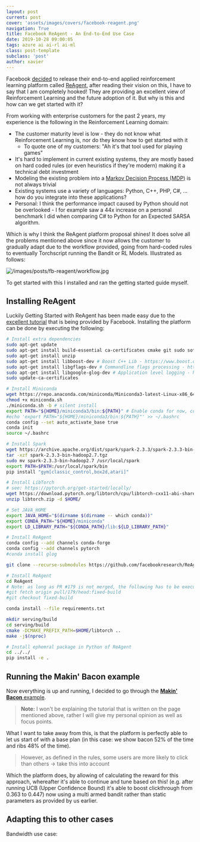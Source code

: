 ```yaml
---
layout: post
current: post
cover: 'assets/images/covers/facebook-reagent.png'
navigation: True
title: Facebook ReAgent - An End-to-End Use Case
date: 2019-10-28 09:00:05
tags: azure ai ai-rl ai-ml
class: post-template
subclass: 'post'
author: xavier
---
```


Facebook [decided](https://ai.facebook.com/blog/open-sourcing-reagent-a-platform-for-reasoning-systems/) to release their end-to-end applied reinforcement learning platform called [ReAgent](https://github.com/facebookresearch/ReAgent), after reading their vision on this, I have to say that I am completely hooked! They are providing an excellent view of Reinforcement Learning and the future adoption of it. But why is this and how can we get started with it? 

From working with enterprise customers for the past 2 years, my experience is the following in the Reinforcement Learning domain:
* The customer maturity level is low - they do not know what Reinforcement Learning is, nor do they know how to get started with it
  * To quote one of my customers: "Ah it's that tool used for playing games"
* It's hard to implement in current existing systems, they are mostly based on hard coded rules (or even heuristics if they're modern) making it a technical debt investment
* Modeling the existing problem into a [Markov Decision Process (MDP)](/markov-property-chain-reward-decision) is not always trivial
* Existing systems use a variety of languages: Python, C++, PHP, C#, ... how do you integrate into these applications?
* Personal: I think the performance impact caused by Python should not be overlooked - I for example saw a 44x increase on a personal benchmark I did when comparing C# to Python for an Expected SARSA algorithm.

Which is why I think the ReAgent platform proposal shines! It does solve all the problems mentioned above since it now allows the customer to gradually adapt due to the workflow provided, going from hard-coded rules to eventually Torchscript running the Bandit or RL Models. Illustrated as follows:

![/images/posts/fb-reagent/workflow.jpg](/images/posts/fb-reagent/workflow.jpg)

To get started with this I installed and ran the getting started guide myself.

## Installing ReAgent 

Luckily Getting Started with ReAgent has been made easy due to the [excellent tutorial](http://reagent.ai/rasp_tutorial.html) that is being provided by Facebook. Installing the platform can be done by executing the following:

```bash
# Install extra dependencies
sudo apt-get update
sudo apt-get install build-essential ca-certificates cmake git sudo software-properties-common vim emacs wget
sudo apt-get install unzip
sudo apt-get install libboost-dev # Boost C++ Lib - https://www.boost.org/
sudo apt-get install libgflags-dev # Commandline flags processing - https://github.com/gflags/gflags
sudo apt-get install libgoogle-glog-dev # Application level logging - https://github.com/google/glog
sudo update-ca-certificates

# Install Miniconda
wget https://repo.anaconda.com/miniconda/Miniconda3-latest-Linux-x86_64.sh -O miniconda.sh
chmod +x miniconda.sh
./miniconda.sh -b # silent install
export PATH="${HOME}/miniconda3/bin:${PATH}" # Enable conda for now, conda init will completely init it in bashrc
#echo 'export PATH="${HOME}/miniconda3/bin:${PATH}"' >> ~/.bashrc
conda config --set auto_activate_base true
conda init
source ~/.bashrc

# Install Spark
wget https://archive.apache.org/dist/spark/spark-2.3.3/spark-2.3.3-bin-hadoop2.7.tgz
tar -xzf spark-2.3.3-bin-hadoop2.7.tgz
sudo mv spark-2.3.3-bin-hadoop2.7 /usr/local/spark
export PATH=$PATH:/usr/local/spark/bin
pip install "gym[classic_control,box2d,atari]"

# Install LibTorch
# see: https://pytorch.org/get-started/locally/
wget https://download.pytorch.org/libtorch/cpu/libtorch-cxx11-abi-shared-with-deps-1.3.0%2Bcpu.zip -O libtorch.zip
unzip libtorch.zip -d $HOME/

# Set JAVA_HOME
export JAVA_HOME="$(dirname $(dirname -- which conda))"
export CONDA_PATH="${HOME}/miniconda"
export LD_LIBRARY_PATH="${CONDA_PATH}/lib:${LD_LIBRARY_PATH}"

# Install ReAgent
conda config --add channels conda-forge
conda config --add channels pytorch
#conda install glog

git clone --recurse-submodules https://github.com/facebookresearch/ReAgent.git

# Install ReAgent
cd ReAgent
# Note: as long as PR #179 is not merged, the following has to be executed:
#git fetch origin pull/179/head:fixed-build
#git checkout fixed-build

conda install --file requirements.txt

mkdir serving/build
cd serving/build
cmake -DCMAKE_PREFIX_PATH=$HOME/libtorch ..
make -j$(nproc)

# Install ephemral package in Python of ReAgent
cd ../../
pip install -e .
```

## Running the Makin' Bacon example

Now everything is up and running, I decided to go through the [**Makin' Bacon** example](http://reagent.ai/rasp_tutorial.html#makin-bacon).

> **Note:** I won't be explaining the tutorial that is written on the page mentioned above, rather I will give my personal opinion as well as focus points.

What I want to take away from this, is that the platform is perfectly able to let us start of with a base plan (in this case: we show bacon 52% of the time and ribs 48% of the time). 

> However, as defined in the rules, some users are more likely to click than others -> take this into account

Which the platform does, by allowing of calculating the reward for this approach, whereafter it's able to continue and tune based on this! (e.g. after running UCB (Upper Confidence Bound) it's able to boost clickthrough from 0.363 to 0.447) now using a multi armed bandit rather than static parameters as provided by us earlier.

## Adapting this to other cases

Bandwidth use case: 


